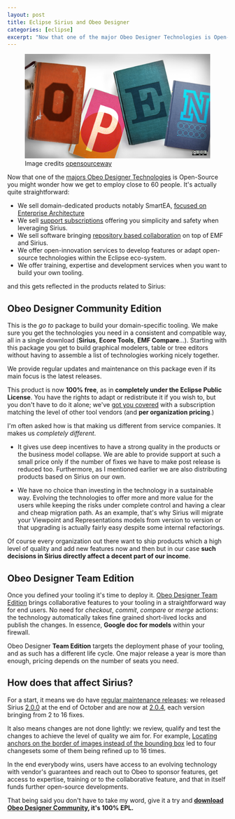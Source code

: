 ```yaml
---
layout: post
title: Eclipse Sirius and Obeo Designer
categories: [eclipse]
excerpt: "Now that one of the major Obeo Designer Technologies is Open-Source you might wonder how we get to employ close to 60 people. [..]"
---
```


<figure>
    <img src="/images/open.png">
   <figcaption> Image credits <a href="https://www.flickr.com/photos/opensourceway/">opensourceway</a></figcaption>
</figure>

Now that one of the [majors Obeo Designer Technologies](http://www.eclipse.org/sirius/) is Open-Source you might wonder how we get to employ close to 60 people. It's actually quite straightforward:

* We sell domain-dedicated products notably SmartEA, [focused on Enterprise Architecture](http://www.obeosmartea.com/)
* We sell [support subscriptions](http://www.obeodesigner.com/support) offering you simplicity and safety when leveraging Sirius.
* We sell software bringing [repository based collaboration](http://www.obeodesigner.com/collaborative-features) on top of EMF and Sirius.
* We offer open-innovation services to develop features or adapt open-source technologies within the Eclipse eco-system.
* We offer training, expertise and development services when you want to build your own tooling.

and this gets reflected in the products related to Sirius:

## Obeo Designer Community Edition

This is the *go to* package to build your domain-specific tooling. We make sure you get the technologies you need in a consistent and compatible way, all in a single download (**Sirius**, **Ecore Tools**, **EMF Compare**...).
Starting with this package you get to build graphical modelers, table or tree editors without having to assemble a list of technologies working nicely together.

We provide regular updates and maintenance on this package even if its main focus is the latest releases.

This product is now **100% free**, as in **completely under the Eclipse Public License**. You have the rights to adapt or redistribute it if you wish to, but you don't have to 
do it alone; we've [got you covered](http://www.obeodesigner.com/buy) with a subscription matching the level of other tool vendors (and **per organization pricing**.)

I'm often asked how is that making us different from service companies. It makes us *completely different*. 

* It gives use deep incentives to have a strong quality in the products or the business model collapse. We are able to provide support at such a small price only if the number of fixes we have to make post release is reduced too. Furthermore, as I mentioned earlier we are also distributing products based on Sirius on our own.

* We have no choice than investing in the technology in a sustainable way. Evolving the technologies to offer more and more value for the users while keeping the risks under complete control and having a clear and cheap migration path.
As an example, that's why Sirius will migrate your Viewpoint and Representations models from version to version or that upgrading is actually fairly easy despite some internal refactorings.


Of course every organization out there want to ship products which a high level of quality and add new features now and then but in our case **such decisions in Sirius directly affect a decent part of our income**.

## Obeo Designer Team Edition

Once you defined your tooling it's time to deploy it. [Obeo Designer Team Edition](http://www.obeodesigner.com/collaborative-features) brings collaborative features to your tooling in a straightforward way for end users. 
No need for *checkout*, *commit*, *compare* or *merge* actions: the technology automatically takes fine grained short-lived locks and publish the changes. In essence, **Google doc for models** within your firewall.

Obeo Designer **Team Edition** targets the deployment phase of your tooling, and as such has a different life cycle. One major release a year is more than enough, pricing depends on the number of seats you need.

## How does that affect Sirius?

For a start, it means we do have [regular maintenance releases](https://projects.eclipse.org/projects/modeling.sirius/governance): we released Sirius [2.0.0](https://projects.eclipse.org/projects/modeling.sirius/releases/2.0.0) 
at the end of October and are now at [2.0.4](https://projects.eclipse.org/projects/modeling.sirius/releases/2.0.4/bugs), each version bringing from 2 to 16 fixes.

It also means changes are not done lightly: we review, qualify and test the changes to achieve the level of quality we aim for.
For example, [Locating anchors on the border of images instead of the bounding box](https://bugs.eclipse.org/bugs/show_bug.cgi?id=452294) led to four changesets some of them being refined up to 16 times.

In the end everybody wins, users have access to an evolving technology with vendor's guarantees and reach out to Obeo to sponsor features, get access to expertise, training or to the collaborative feature, and that in itself funds further open-source developments.

That being said you don't have to take my word, give it a try and **[download Obeo Designer Community](http://www.obeodesigner.com/download), it's 100% EPL.**
